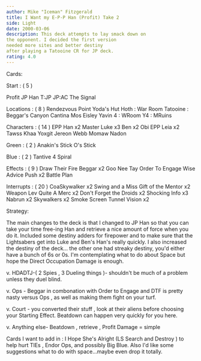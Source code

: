```yaml
---
author: Mike "Iceman" Fitzgerald
title: I Want my E-P-P Han (Profit) Take 2
side: Light
date: 2000-03-06
description: This deck attempts to lay smack down on
the opponent. I decided the first version
needed more sites and better destiny
after playing a Tatooine CR for JP deck.
rating: 4.0
---
```

Cards: 

Start : ( 5 )

Profit
JP Han
T:JP
JP:AC
The Signal

Locations : ( 8 )
Rendezvous Point
Yoda's Hut
Hoth : War Room
Tatooine : Beggar's Canyon
Cantina
Mos Eisley
Yavin 4 : WRoom
Y4 : MRuins

Characters : ( 14 )
EPP Han x2
Master Luke x3
Ben x2
Obi
EPP Leia x2
Tawss Khaa
Yoxgit
Jereon Webb
Momaw Nadon

Green : ( 2 )
Anakin's Stick
O's Stick

Blue : ( 2 )
Tantive 4
Spiral

Effects : ( 9 )
Draw Their Fire
Beggar x2
Goo Nee Tay
Order To Engage
Wise Advice
Push x2
Battle Plan

Interrupts : ( 20 )
CoaSkywalker x2
Swing and a Miss
Gift of the Mentor x2
Weapon Lev
Quite A Merc x2
Don't Forget the Droids x2
Shocking Info x3
Nabrun x2
Skywalkers x2
Smoke Screen
Tunnel Vision x2 

Strategy: 

The main changes to the deck is that I changed to
JP Han so that you can take your time free-ing Han
and retrieve a nice amount of force when you do it.
Included some destiny adders for firepower and to
make sure that the Lightsabers get into Luke and
Ben's Han's really quickly. I also increased the
destiny of the deck... the other one had streaky
destiny, you'd either have a bunch of 6s or 0s.
I'm contemplating what to do about Space but hope
the Direct Occupation Damage is enough.

v. HDADTJ-( 2 Spies , 3 Dueling things )- shouldn't
be much of a problem unless they duel blind.

v. Ops - Beggar in combonation with Order to Engage
and DTF is pretty nasty versus Ops , as well as
making them fight on your turf.

v. Court - you converted their stuff , look at their
aliens before choosing your Starting Effect.
Beatdown can happen very quickly for you here.

v. Anything else- Beatdown , retrieve , Profit
Damage = simple

Cards I want to add in : I Hope She's Alright (LS
Search and Destroy ) to help hurt TIEs , Endor Ops,
and possibly Big Blue. Also I'd like some suggestions
what to do with space...maybe even drop it totally. 